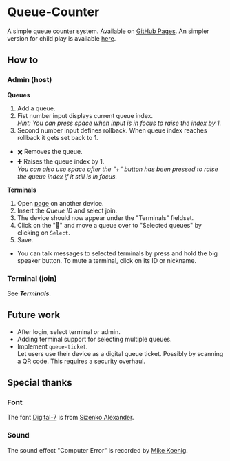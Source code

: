 # Queue-Counter
A simple queue counter system. Available on [GitHub Pages](https://chrisacrobat.github.io/Queue-Counter/). An simpler version for child play is available [here](https://chrisacrobat.github.io/Queue-Counter/original.html).

## How to
### Admin (host)
**Queues**
1. Add a queue.
2. Fist number input displays current queue index.<br>_Hint: You can press space when input is in focus to raise the index by 1._
3. Second number input defines rollback. When queue index reaches rollback it gets set back to 1.
* ✖️ Removes the queue.
* ➕ Raises the queue index by 1.<br>_You can also use space after the "+" button has been pressed to raise the queue index if it still is in focus._

**Terminals**
1. Open [page](https://chrisacrobat.github.io/Queue-Counter/) on another device.
2. Insert the _Queue ID_ and select join.
3. The device should now appear under the "Terminals" fieldset.
4. Click on the "🔧" and move a queue over to "Selected queues" by clicking on `Select`.
5. Save.
* You can talk messages to selected terminals by press and hold the big speaker button. To mute a terminal, click on its ID or nickname.
### Terminal (join)
See _**Terminals**_.

## Future work
- After login, select terminal or admin.
- Adding terminal support for selecting multiple queues.
- Implement `queue-ticket`.<br>Let users use their device as a digital queue ticket. Possibly by scanning a QR code. This requires a security overhaul.

## Special thanks
### Font
The font [Digital-7](https://www.1001fonts.com/digital-7-font.html) is from [Sizenko Alexander](https://github.com/ChrisAcrobat/Queue-Counter/blob/master/digital-7/readme.txt#L70).
### Sound
The sound effect "Computer Error" is recorded by [Mike Koenig](http://soundbible.com/1127-Computer-Error.html).

